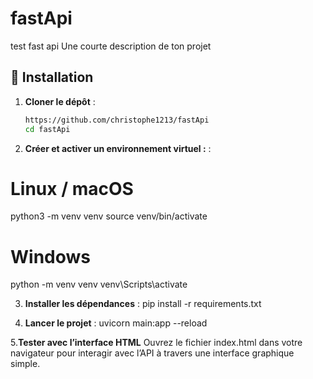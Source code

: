 # fastApi
test fast api
Une courte description de ton projet
## 🚀 Installation

1. **Cloner le dépôt** :
   ```bash
   https://github.com/christophe1213/fastApi
   cd fastApi

2. **Créer et activer un environnement virtuel :** :
# Linux / macOS
python3 -m venv venv
source venv/bin/activate

# Windows
python -m venv venv
venv\Scripts\activate

3. **Installer les dépendances** :
pip install -r requirements.txt

4. **Lancer le projet** :
uvicorn main:app --reload

5.**Tester avec l’interface HTML**
Ouvrez le fichier index.html dans votre navigateur pour interagir avec l’API à travers une interface graphique simple.
